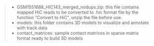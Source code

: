 > - GSM1551688_HIC143_merged_nodups.zip: this file contains mapped HiC reads to be converted to .hic format file by the function "Convert to HiC", unzip the file before use.
> - models: this folder contains 3D models to visualize and annotate with track data
> - contact_matrices: sample contact matrices in sparse matrix format ready to build 3D models